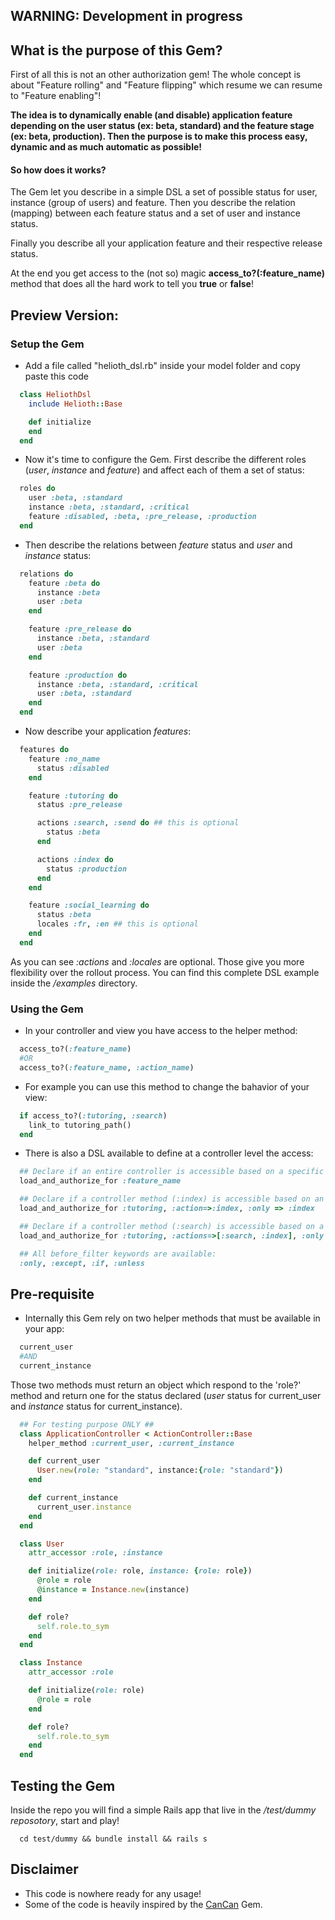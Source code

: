 ## WARNING: Development in progress

## What is the purpose of this Gem?

First of all this is not an other authorization gem!
The whole concept is about "Feature rolling" and "Feature flipping" which resume we can resume to "Feature enabling"!

**The idea is to dynamically enable (and disable) application feature depending on the user status (ex: beta, standard) and the feature stage (ex: beta, production). Then the purpose is to make this process easy, dynamic and as much automatic as possible!**

#### So how does it works?

The Gem let you describe in a simple DSL a set of possible status for user, instance (group of users) and feature. Then you describe the relation (mapping) between each feature status and a set of user and instance status.

Finally you describe all your application feature and their respective release status.

At the end you get access to the (not so) magic **access_to?(:feature_name)** method that does all the hard work to tell you **true** or **false**!


## Preview Version:
### Setup the Gem

- Add a file called "helioth_dsl.rb" inside your model folder and copy paste this code
```ruby
  class HeliothDsl
    include Helioth::Base

    def initialize
    end
  end
```

- Now it's time to configure the Gem.
First describe the different roles (*user*, *instance* and *feature*) and affect each of them a set of status:
```ruby
  roles do
    user :beta, :standard
    instance :beta, :standard, :critical
    feature :disabled, :beta, :pre_release, :production
  end
```

- Then describe the relations between *feature* status and *user* and *instance* status:
```ruby
  relations do
    feature :beta do
      instance :beta
      user :beta
    end

    feature :pre_release do
      instance :beta, :standard
      user :beta
    end

    feature :production do
      instance :beta, :standard, :critical
      user :beta, :standard
    end
  end
```

- Now describe your application *features*:
```ruby
  features do
    feature :no_name
      status :disabled
    end

    feature :tutoring do
      status :pre_release

      actions :search, :send do ## this is optional
        status :beta
      end

      actions :index do
        status :production
      end
    end

    feature :social_learning do
      status :beta
      locales :fr, :en ## this is optional
    end
  end
```
As you can see *:actions* and *:locales* are optional. Those give you more flexibility over the rollout process.
You can find this complete DSL example inside the */examples* directory.

### Using the Gem

- In your controller and view you have access to the helper method:
```ruby
  access_to?(:feature_name)
  #OR
  access_to?(:feature_name, :action_name)
```

- For example you can use this method to change the bahavior of your view:
```ruby
  if access_to?(:tutoring, :search)
    link_to tutoring_path()
  end
```

- There is also a DSL available to define at a controller level the access:
```ruby
  ## Declare if an entire controller is accessible based on a specific feature
  load_and_authorize_for :feature_name

  ## Declare if a controller method (:index) is accessible based on an action (:index) related to a feature (:tutoring)
  load_and_authorize_for :tutoring, :action=>:index, :only => :index

  ## Declare if a controller method (:search) is accessible based on a multiple actions (:index, :search) related to a feature (:tutoring)
  load_and_authorize_for :tutoring, :actions=>[:search, :index], :only => :search

  ## All before_filter keywords are available:
  :only, :except, :if, :unless
```

## Pre-requisite

- Internally this Gem rely on two helper methods that must be available in your app:
```ruby
  current_user
  #AND
  current_instance
```
Those two methods must return an object which respond to the 'role?' method and return one for the status declared (*user* status for current_user and *instance* status for current_instance).
```ruby
  ## For testing purpose ONLY ##
  class ApplicationController < ActionController::Base
    helper_method :current_user, :current_instance

    def current_user
      User.new(role: "standard", instance:{role: "standard"})
    end

    def current_instance
      current_user.instance
    end
  end

  class User
    attr_accessor :role, :instance

    def initialize(role: role, instance: {role: role})
      @role = role
      @instance = Instance.new(instance)
    end

    def role?
      self.role.to_sym
    end
  end

  class Instance
    attr_accessor :role

    def initialize(role: role)
      @role = role
    end

    def role?
      self.role.to_sym
    end
  end
```

## Testing the Gem
Inside the repo you will find a simple Rails app that live in the */test/dummy reposotory*, start and play!
```system
  cd test/dummy && bundle install && rails s
```

## Disclaimer
- This code is nowhere ready for any usage!
- Some of the code is heavily inspired by the [CanCan](https://github.com/ryanb/cancan/) Gem.
